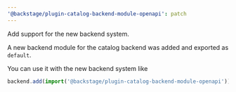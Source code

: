 ```yaml
---
'@backstage/plugin-catalog-backend-module-openapi': patch
---
```


Add support for the new backend system.

A new backend module for the catalog backend
was added and exported as `default`.

You can use it with the new backend system like

```ts title="packages/backend/src/index.ts"
backend.add(import('@backstage/plugin-catalog-backend-module-openapi'));
```
